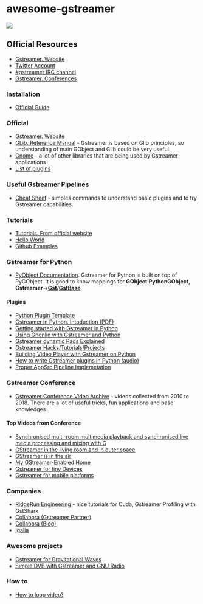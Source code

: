 # awesome-gstreamer

![](https://upload.wikimedia.org/wikipedia/commons/thumb/d/db/Gstreamer-logo.svg/1200px-Gstreamer-logo.svg.png)

## Official Resources
- [Gstreamer. Website](https://gstreamer.freedesktop.org/)
- [Twitter Account](https://twitter.com/gstreamer)
- [#gstreamer IRC channel](https://freenode.net/)
- [Gstreamer. Conferences](https://gstconf.ubicast.tv/)

### Installation
- [Official Guide](https://gstreamer.freedesktop.org/documentation/installing/index.html?gi-language=c)

### Official 
- [Gstreamer. Website](https://gstreamer.freedesktop.org/)
- [GLib. Reference Manual](https://developer.gnome.org/glib/stable/) - Gstreamer is based on Glib principles, so understanding of main GObject and Glib could be very useful.
- [Gnome](https://developer.gnome.org/) - a lot of other libraries that are being used by Gstreamer applications
- [List of plugins](https://gstreamer.freedesktop.org/documentation/plugins.html)

### Useful Gstreamer Pipelines
- [Cheat Sheet](https://github.com/jackersson/awesome-gstreamer/blob/master/cheat_sheet/commands.md) - simples commands to understand basic plugins and to try Gstreamer capabilities.

### Tutorials
- [Tutorials. From official website](https://gstreamer.freedesktop.org/documentation/tutorials/index.html)
- [Hello World](https://gstreamer.freedesktop.org/documentation/tutorials/basic/hello-world.html)
- [Github Examples](https://github.com/GStreamer/gst-docs/tree/master/examples/tutorials)

### Gstreamer for Python

- [PyObject Documentation](https://lazka.github.io/pgi-docs/). Gstreamer for Python is built on top of PyGObject. It is good to know mappings for **GObject**:**PythonGObject**, **Gstreamer**->**[Gst](https://lazka.github.io/pgi-docs/#Gst-1.0)/[GstBase](https://lazka.github.io/pgi-docs/#GstBase-1.0)**

#### Plugins
- [Python Plugin Template](https://github.com/qtec/build-qt5022-core/wiki/GStreamer-Advanced#python-element-template)
- [Gstreamer in Python. Intoduction (PDF)](https://brettviren.github.io/pygst-tutorial-org/pygst-tutorial.pdf)
- [Getting started with Gstreamer in Python](https://www.jonobacon.com/2006/08/28/getting-started-with-gstreamer-with-python/)
- [Using Gnonlin with Gstreamer and Python](https://www.jonobacon.com/2006/12/27/using-gnonlin-with-gstreamer-and-python/)
- [Gstreamer dynamic Pads Explained](https://www.jonobacon.com/2006/12/27/using-gnonlin-with-gstreamer-and-python/)
- [Gstreamer Hacks/Tutorials/Projects](http://lifestyletransfer.com/)
- [Building Video Player with Gstreamer on Python](https://medium.com/@Gnaphron/gst-r-eamer-in-a-cockleshell-46236d02a74e)
- [How to write Gstreamer plugins in Python (audio)](https://mathieuduponchelle.github.io/2018-02-01-Python-Elements.html?gi-language=undefined)
- [Proper AppSrc Pipeline Implemetation](https://programtalk.com/vs2/python/543/kaldi-gstreamer-server/kaldigstserver/decoder.py/)

### Gstreamer Conference
- [Gstreamer Conference Video Archive](https://gstconf.ubicast.tv/) - videos collected from 2010 to 2018. There are a lot of useful tricks, fun applications and base knowledges

#### Top Videos from Conference
- [Synchronised multi-room multimedia playback and synchronised live media processing and mixing with G](https://www.youtube.com/watch?v=C7sH4TSc054)
- [GStreamer in the living room and in outer space](https://www.youtube.com/watch?v=DRBzCASAm3g)
- [GStreamer is in the air](https://gstconf.ubicast.tv/videos/gstreamer-is-in-the-air/#slide)
- [My GStreamer-Enabled Home](https://gstconf.ubicast.tv/videos/my-gstreamer-enabled-home/#slide)
- [Gstreamer for tiny Devices](https://www.youtube.com/watch?v=RE3ylldz-Fs)
- [Gstreamer for mobile platforms](https://gstconf.ubicast.tv/videos/gstreamer-for-mobile-platforms-android-and-ios_/)

### Companies
- [RidgeRun Engineering](https://www.youtube.com/channel/UCrOCAheHWwCKn5zfO_qShYQ) - nice tutorials for Cuda, Gstreamer Profiling with GstShark
- [Collabora (Gstreamer Partner)](https://www.youtube.com/channel/UCPh7R2PWtJHmTfSGWuLkGTg/videos) 
- [Collabora (Blog)](https://www.collabora.com/about-us/open-source/open-source-projects/gstreamer.html)
- [Igalia](https://www.igalia.com/nc/multimedia/?news_list_categorized%5Bnews_list_categorized.news_list%5D%5Bpage%5D=13&commits_list_categorized%5Bcommits_list_categorized.commits_list%5D%5Bpage%5D=72&no_cache=1)

### Awesome projects
- [Gstreamer for Gravitational Waves](https://wiki.ligo.org/DASWG/GstLAL)
- [Simple DVB with Gstreamer and GNU Radio](http://wiki.oz9aec.net/index.php/Simple_DVB_with_Gstreamer_and_GNU_Radio)

### How to
- [How to loop video?](https://gist.github.com/jackersson/7c476f6293cb74ff0d97101304a005c0)


